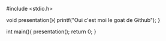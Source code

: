 #include <stdio.h>

void presentation(){
  printf("Oui c'est moi le goat de Github");
}

int main(){
  presentation();
  return 0;
}
